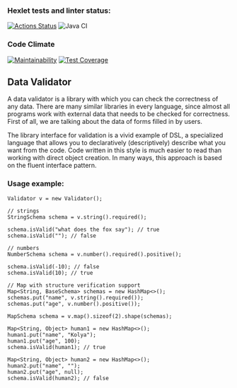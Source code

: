 ### Hexlet tests and linter status:
[![Actions Status](https://github.com/SibirBear/java-project-lvl3/workflows/hexlet-check/badge.svg)](https://github.com/SibirBear/java-project-lvl3/actions)
![Java CI](https://github.com/SibirBear/java-project-lvl3/workflows/Java%20CI/badge.svg)

### Code Climate
[![Maintainability](https://api.codeclimate.com/v1/badges/395b7ec010d3b137b7e9/maintainability)](https://codeclimate.com/github/SibirBear/java-project-lvl3/maintainability)
[![Test Coverage](https://api.codeclimate.com/v1/badges/395b7ec010d3b137b7e9/test_coverage)](https://codeclimate.com/github/SibirBear/java-project-lvl3/test_coverage)


## Data Validator

A data validator is a library with which you can check the correctness of any data. There are many similar libraries in every language, since almost all programs work with external data that needs to be checked for correctness. First of all, we are talking about the data of forms filled in by users.

The library interface for validation is a vivid example of DSL, a specialized language that allows you to declaratively (descriptively) describe what you want from the code. Code written in this style is much easier to read than working with direct object creation. In many ways, this approach is based on the fluent interface pattern.

### Usage example:
```
Validator v = new Validator();

// strings
StringSchema schema = v.string().required();

schema.isValid("what does the fox say"); // true
schema.isValid(""); // false

// numbers
NumberSchema schema = v.number().required().positive();

schema.isValid(-10); // false
schema.isValid(10); // true

// Map with structure verification support
Map<String, BaseSchema> schemas = new HashMap<>();
schemas.put("name", v.string().required());
schemas.put("age", v.number().positive());

MapSchema schema = v.map().sizeof(2).shape(schemas);

Map<String, Object> human1 = new HashMap<>();
human1.put("name", "Kolya");
human1.put("age", 100);
schema.isValid(human1); // true

Map<String, Object> human2 = new HashMap<>();
human2.put("name", "");
human2.put("age", null);
schema.isValid(human2); // false
```
